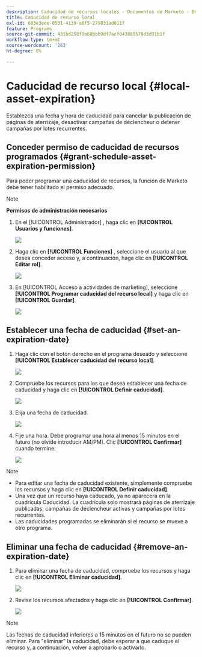 ```yaml
---
description: Caducidad de recursos locales - Documentos de Marketo - Documentación del producto
title: Caducidad de recurso local
exl-id: 603e3eee-0531-4139-a8f5-279831ad011f
feature: Programs
source-git-commit: 431bd258f9a68bbb9df7acf043085578d3d91b1f
workflow-type: tm+mt
source-wordcount: '263'
ht-degree: 0%

---
```


# Caducidad de recurso local {#local-asset-expiration}

Establezca una fecha y hora de caducidad para cancelar la publicación de páginas de aterrizaje, desactivar campañas de déclencheur o detener campañas por lotes recurrentes.

## Conceder permiso de caducidad de recursos programados {#grant-schedule-asset-expiration-permission}

Para poder programar una caducidad de recursos, la función de Marketo debe tener habilitado el permiso adecuado.

>[!NOTE]
>
>**Permisos de administración necesarios**

1. En el [!UICONTROL Administrador] , haga clic en **[!UICONTROL Usuarios y funciones]**.

   ![](assets/local-asset-expiration-1.png)

1. Haga clic en **[!UICONTROL Funciones]** , seleccione el usuario al que desea conceder acceso y, a continuación, haga clic en **[!UICONTROL Editar rol]**.

   ![](assets/local-asset-expiration-2.png)

1. En [!UICONTROL Acceso a actividades de marketing], seleccione **[!UICONTROL Programar caducidad del recurso local]** y haga clic en **[!UICONTROL Guardar]**.

   ![](assets/local-asset-expiration-3.png)

## Establecer una fecha de caducidad {#set-an-expiration-date}

1. Haga clic con el botón derecho en el programa deseado y seleccione **[!UICONTROL Establecer caducidad del recurso local]**.

   ![](assets/local-asset-expiration-4.png)

1. Compruebe los recursos para los que desea establecer una fecha de caducidad y haga clic en **[!UICONTROL Definir caducidad]**.

   ![](assets/local-asset-expiration-5.png)

1. Elija una fecha de caducidad.

   ![](assets/local-asset-expiration-6.png)

1. Fije una hora. Debe programar una hora al menos 15 minutos en el futuro (no olvide introducir AM/PM). Clic **[!UICONTROL Confirmar]** cuando termine.

   ![](assets/local-asset-expiration-7.png)

>[!NOTE]
>
>* Para editar una fecha de caducidad existente, simplemente compruebe los recursos y haga clic en **[!UICONTROL Definir caducidad]**.
>* Una vez que un recurso haya caducado, ya no aparecerá en la cuadrícula Caducidad. La cuadrícula solo mostrará páginas de aterrizaje publicadas, campañas de déclencheur activas y campañas por lotes recurrentes.
>* Las caducidades programadas se eliminarán si el recurso se mueve a otro programa.

## Eliminar una fecha de caducidad {#remove-an-expiration-date}

1. Para eliminar una fecha de caducidad, compruebe los recursos y haga clic en **[!UICONTROL Eliminar caducidad]**.

   ![](assets/local-asset-expiration-8.png)

1. Revise los recursos afectados y haga clic en **[!UICONTROL Confirmar]**.

   ![](assets/local-asset-expiration-9.png)

>[!NOTE]
>
>Las fechas de caducidad inferiores a 15 minutos en el futuro no se pueden eliminar. Para &quot;eliminar&quot; la caducidad, debe esperar a que caduque el recurso y, a continuación, volver a aprobarlo o activarlo.
